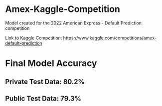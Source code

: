 # Amex-Kaggle-Competition
Model created for the 2022 American Express - Default Prediction competition

Link to Kaggle Competition: https://www.kaggle.com/competitions/amex-default-prediction


# Final Model Accuracy

## Private Test Data: 80.2%

## Public Test Data: 79.3%
